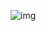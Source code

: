 ![img](https://cdn.nlark.com/yuque/0/2025/png/48073730/1743249445748-37c4e2b1-8486-4773-bafc-345c36ef34ad.png)